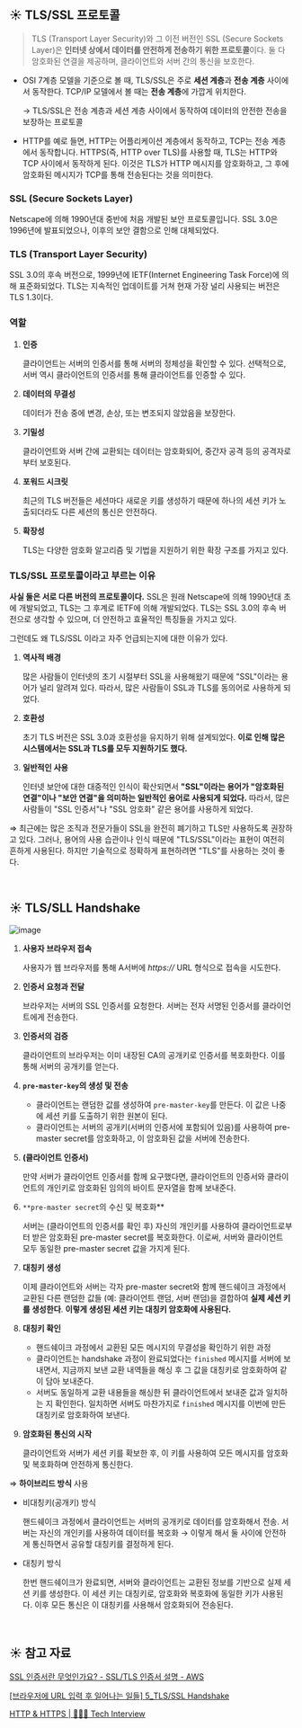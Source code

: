 ## ☀ TLS/SSL 프로토콜

> TLS (Transport Layer Security)와 그 이전 버전인 SSL (Secure Sockets Layer)은 **인터넷 상에서 데이터를 안전하게 전송하기 위한 프로토콜**이다. 둘 다 암호화된 연결을 제공하며, 클라이언트와 서버 간의 통신을 보호한다.
> 
- OSI 7계층 모델을 기준으로 볼 때, TLS/SSL은 주로 **세션 계층**과 **전송 계층** 사이에서 동작한다. TCP/IP 모델에서 볼 때는 **전송 계층**에 가깝게 위치한다.
    
    → TLS/SSL은 전송 계층과 세션 계층 사이에서 동작하여 데이터의 안전한 전송을 보장하는 프로토콜
    
- HTTP를 예로 들면, HTTP는 어플리케이션 계층에서 동작하고, TCP는 전송 계층에서 동작합니다. HTTPS(즉, HTTP over TLS)를 사용할 때, TLS는 HTTP와 TCP 사이에서 동작하게 된다. 이것은 TLS가 HTTP 메시지를 암호화하고, 그 후에 암호화된 메시지가 TCP를 통해 전송된다는 것을 의미한다.

### SSL (Secure Sockets Layer)

Netscape에 의해 1990년대 중반에 처음 개발된 보안 프로토콜입니다. SSL 3.0은 1996년에 발표되었으나, 이후의 보안 결함으로 인해 대체되었다.

### TLS (Transport Layer Security)

SSL 3.0의 후속 버전으로, 1999년에 IETF(Internet Engineering Task Force)에 의해 표준화되었다. TLS는 지속적인 업데이트를 거쳐 현재 가장 널리 사용되는 버전은 TLS 1.3이다.

### 역할

1. **인증**
    
    클라이언트는 서버의 인증서를 통해 서버의 정체성을 확인할 수 있다. 선택적으로, 서버 역시 클라이언트의 인증서를 통해 클라이언트를 인증할 수 있다.
    
2. **데이터의 무결성**
    
    데이터가 전송 중에 변경, 손상, 또는 변조되지 않았음을 보장한다.
    
3. **기밀성**
    
    클라이언트와 서버 간에 교환되는 데이터는 암호화되어, 중간자 공격 등의 공격자로부터 보호된다.
    
4. **포워드 시크릿**
    
    최근의 TLS 버전들은 세션마다 새로운 키를 생성하기 때문에 하나의 세션 키가 노출되더라도 다른 세션의 통신은 안전하다.
    
5. **확장성**
    
    TLS는 다양한 암호화 알고리즘 및 기법을 지원하기 위한 확장 구조를 가지고 있다.
    

### TLS/SSL 프로토콜이라고 부르는 이유

**사실 둘은 서로 다른 버전의 프로토콜이다.** SSL은 원래 Netscape에 의해 1990년대 초에 개발되었고, TLS는 그 후계로 IETF에 의해 개발되었다. TLS는 SSL 3.0의 후속 버전으로 생각할 수 있으며, 더 안전하고 효율적인 특징들을 가지고 있다.

그런데도 왜 TLS/SSL 이라고 자주 언급되는지에 대한 이유가 있다.

1. **역사적 배경**
    
    많은 사람들이 인터넷의 초기 시절부터 SSL을 사용해왔기 때문에 "SSL"이라는 용어가 널리 알려져 있다. 따라서, 많은 사람들이 SSL과 TLS를 동의어로 사용하게 되었다.
    
2. **호환성**
    
    초기 TLS 버전은 SSL 3.0과 호환성을 유지하기 위해 설계되었다. **이로 인해 많은 시스템에서는 SSL과 TLS를 모두 지원하기도 했다.**
    
3. **일반적인 사용**
    
    인터넷 보안에 대한 대중적인 인식이 확산되면서 **"SSL"이라는 용어가 "암호화된 연결"이나 "보안 연결"을 의미하는 일반적인 용어로 사용되게 되었다.** 따라서, 많은 사람들이 "SSL 인증서"나 "SSL 암호화" 같은 용어를 사용하게 되었다.
    

⇒ 최근에는 많은 조직과 전문가들이 SSL을 완전히 폐기하고 TLS만 사용하도록 권장하고 있다. 그러나, 용어의 사용 습관이나 인식 때문에 "TLS/SSL"이라는 표현이 여전히 흔하게 사용된다. 하지만 기술적으로 정확하게 표현하려면 "TLS"를 사용하는 것이 좋다.

<br>

## ☀ TLS/SLL Handshake

![image](https://github.com/05AM/CS-Chanmi/assets/83827023/d5b4e0ea-0faf-4c4b-859d-da23787ca278)


1. **사용자 브라우저 접속**
    
    사용자가 웹 브라우저를 통해 A서버에 *https://* URL 형식으로 접속을 시도한다.
    
2. **인증서 요청과 전달**
    
    브라우저는 서버의 SSL 인증서를 요청한다. 서버는 전자 서명된 인증서를 클라이언트에게 전송한다.
    
3. **인증서의 검증**
    
    클라이언트의 브라우저는 이미 내장된 CA의 공개키로 인증서를 복호화한다. 이를 통해 서버의 공개키를 얻는다.
    
4. **`pre-master-key`의 생성 및 전송**
    - 클라이언트는 랜덤한 값를 생성하여 `pre-master-key`를 만든다. 이 값은 나중에 세션 키를 도출하기 위한 원본이 된다.
    - 클라이언트는 서버의 공개키(서버의 인증서에 포함되어 있음)를 사용하여 pre-master secret를 암호화하고, 이 암호화된 값을 서버에 전송한다.
5. **(클라이언트 인증서)**
    
    만약 서버가 클라이언트 인증서를 함께 요구했다면, 클라이언트의 인증서와 클라이언트의 개인키로 암호화된 임의의 바이트 문자열을 함께 보내준다.
    
6. `**pre-master secret`의 수신 및 복호화**
    
    서버는 (클라이언트의 인증서를 확인 후) 자신의 개인키를 사용하여 클라이언트로부터 받은 암호화된 pre-master secret를 복호화한다. 이로써, 서버와 클라이언트 모두 동일한 pre-master secret 값을 가지게 된다.
    
7. **대칭키 생성**
    
    이제 클라이언트와 서버는 각자 pre-master secret와 함께 핸드쉐이크 과정에서 교환된 다른 랜덤한 값들 (예: 클라이언트 랜덤, 서버 랜덤)을 결합하여 **실제 세션 키를 생성한다**. **이렇게 생성된 세션 키는 대칭키 암호화에 사용된다.**
    
8. **대칭키 확인**
    - 핸드쉐이크 과정에서 교환된 모든 메시지의 무결성을 확인하기 위한 과정
    - 클라이언트는 handshake 과정이 완료되었다는 `finished` 메시지를 서버에 보내면서, 지금까지 보낸 교환 내역들을 해싱 후 그 값을 대칭키로 암호화하여 같이 담아 보내준다.
    - 서버도 동일하게 교환 내용들을 해싱한 뒤 클라이언트에서 보내준 값과 일치하는 지 확인한다. 일치하면 서버도 마찬가지로 `finished` 메시지를 이번에 만든 대칭키로 암호화하여 보낸다.
9. **암호화된 통신의 시작**
    
    클라이언트와 서버가 세션 키를 확보한 후, 이 키를 사용하여 모든 메시지를 암호화 및 복호화하며 안전하게 통신한다.
    

⇒ **하이브리드 방식** 사용

- 비대칭키(공개키) 방식
    
    핸드쉐이크 과정에서 클라이언트는 서버의 공개키로 데이터를 암호화해서 전송. 서버는 자신의 개인키를 사용하여 데이터를 복호화 → 이렇게 해서 둘 사이에 안전하게 통신하면서 공유할 대칭키를 결정하게 된다.
    
- 대칭키 방식
    
    한번 핸드쉐이크가 완료되면, 서버와 클라이언트는 교환된 정보를 기반으로 실제 세션 키를 생성한다. 이 세션 키는 대칭키로, 암호화와 복호화에 동일한 키가 사용된다. 이후 모든 통신은 이 대칭키를 사용해서 암호화되어 전송된다.
    
<br>

## ☀ 참고 자료

[SSL 인증서란 무엇인가요? - SSL/TLS 인증서 설명 - AWS](https://aws.amazon.com/ko/what-is/ssl-certificate/)

[[브라우저에 URL 입력 후 일어나는 일들] 5_TLS/SSL Handshake](https://wangin9.tistory.com/entry/브라우저에-URL-입력-후-일어나는-일들-5TLSSSL-Handshake)

[HTTP & HTTPS | 👨🏻‍💻 Tech Interview](https://gyoogle.dev/blog/computer-science/network/HTTP%20&%20HTTPS.html)
